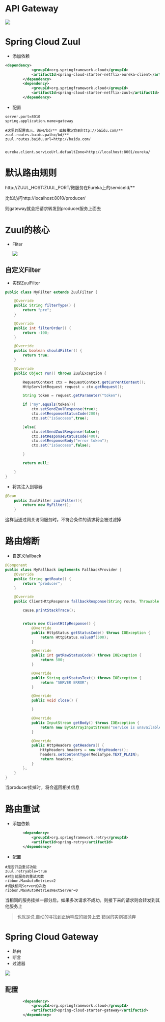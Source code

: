 # API Gateway

![](http://favorites.ren/assets/images/2017/springcloud/api_gateway.png)

# Spring Cloud Zuul

- 添加依赖

```xml
<dependency>
            <groupId>org.springframework.cloud</groupId>
            <artifactId>spring-cloud-starter-netflix-eureka-client</artifactId>
        </dependency>
        <dependency>
            <groupId>org.springframework.cloud</groupId>
            <artifactId>spring-cloud-starter-netflix-zuul</artifactId>
        </dependency>
```

- 配置

```properties
server.port=8010
spring.application.name=gateway

#这里的配置表示，访问/bd/** 直接重定向到http://baidu.com/**
zuul.routes.baidu.path=/bd/**
zuul.routes.baidu.url=http://baidu.com/


eureka.client.serviceUrl.defaultZone=http://localhost:8001/eureka/
```

# 默认路由规则

http://ZUUL_HOST:ZUUL_PORT/微服务在Eureka上的serviceId/**

比如访问http://localhost:8010/producer/

则gateway就会把请求转发到producer服务上面去

# Zuul的核心

- Fliter

    ![](http://favorites.ren/assets/images/2018/springcloud/zuul-core.png)

## 自定义Filter

- 实现ZuulFilter

```java
public class MyFilter extends ZuulFilter {

    @Override
    public String filterType() {
        return "pre";
    }

    @Override
    public int filterOrder() {
        return -100;
    }

    @Override
    public boolean shouldFilter() {
        return true;
    }

    @Override
    public Object run() throws ZuulException {

        RequestContext ctx = RequestContext.getCurrentContext();
        HttpServletRequest request = ctx.getRequest();

        String token = request.getParameter("token");

        if ("my".equals(token)){
            ctx.setSendZuulResponse(true);
            ctx.setResponseStatusCode(200);
            ctx.set("isSuccess",true);

        }else{
            ctx.setSendZuulResponse(false);
            ctx.setResponseStatusCode(400);
            ctx.setResponseBody("error token");
            ctx.set("isSuccess",false);

        }

        return null;

    }
}
```

- 将其注入到容器

```java
@Bean
    public ZuulFilter zuulFilter(){
        return new MyFilter();
    }
```

这样当通过网关访问服务时，不符合条件的请求将会被过滤掉


# 路由熔断

- 自定义fallback

```java
@Component
public class MyFallback implements FallbackProvider {
    @Override
    public String getRoute() {
        return "producer";
    }

    @Override
    public ClientHttpResponse fallbackResponse(String route, Throwable cause) {

        cause.printStackTrace();


        return new ClientHttpResponse() {
            @Override
            public HttpStatus getStatusCode() throws IOException {
                return HttpStatus.valueOf(500);
            }

            @Override
            public int getRawStatusCode() throws IOException {
                return 500;
            }

            @Override
            public String getStatusText() throws IOException {
                return "SERVER ERROR";
            }

            @Override
            public void close() {

            }

            @Override
            public InputStream getBody() throws IOException {
                return new ByteArrayInputStream("service is unavailable".getBytes());
            }

            @Override
            public HttpHeaders getHeaders() {
                HttpHeaders headers = new HttpHeaders();
                headers.setContentType(MediaType.TEXT_PLAIN);
                return headers;
            }
        };
    }
}
```

当producer挂掉时，将会返回相关信息

# 路由重试

- 添加依赖

```xml
        <dependency>
            <groupId>org.springframework.retry</groupId>
            <artifactId>spring-retry</artifactId>
        </dependency>
```

- 配置

```properties
#是否开启重试功能
zuul.retryable=true
#对当前服务的重试次数
ribbon.MaxAutoRetries=2
#切换相同Server的次数
ribbon.MaxAutoRetriesNextServer=0
```

当相同的服务挂掉一部分后，如果多次请求不成功，则接下来的请求则会转发到其他服务上

> 也就是说,自动的寻找到正确响应的服务上去.错误的实例被抛弃

# Spring Cloud Gateway

- 路由
- 断言
- 过滤器

![](http://favorites.ren/assets/images/2018/springcloud/spring-cloud-gateway.png)

## 配置

```xml
        <dependency>
            <groupId>org.springframework.cloud</groupId>
            <artifactId>spring-cloud-starter-gateway</artifactId>
        </dependency>

```










